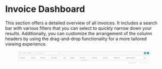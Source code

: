 # Invoice Dashboard

This section offers a detailed overview of all invoices. It includes a search bar with various filters that you can select to quickly narrow down your results. Additionally, you can customize the arrangement of the column headers by using the drag-and-drop functionality for a more tailored viewing experience.

<figure><img src="../../.gitbook/assets/image (239).png" alt=""><figcaption></figcaption></figure>
